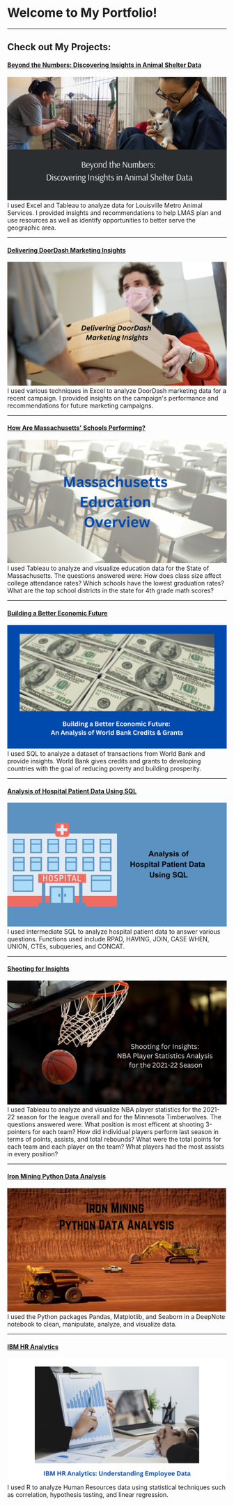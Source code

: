 # Welcome to My Portfolio!

---

## Check out My Projects:

#### [Beyond the Numbers: Discovering Insights in Animal Shelter Data](https://www.linkedin.com/pulse/beyond-numbers-discovering-insights-animal-shelter-christy-wi8dc/)
[<img src="images/Beyond the Numbers Discovering Insights in Animal Shelter Data.png?raw=true"/>](https://www.linkedin.com/pulse/beyond-numbers-discovering-insights-animal-shelter-christy-wi8dc/)
I used Excel and Tableau to analyze data for Louisville Metro Animal Services. I provided insights and recommendations to help LMAS plan and use resources as well as identify opportunities to better serve the geographic area.

---
#### [Delivering DoorDash Marketing Insights](https://www.linkedin.com/pulse/delivering-doordash-marketing-insights-ehlert-mackie-mba-msba/)
[<img src="images/DoorDash with Text.png?raw=true"/>](https://www.linkedin.com/pulse/delivering-doordash-marketing-insights-ehlert-mackie-mba-msba/)
I used various techniques in Excel to analyze DoorDash marketing data for a recent campaign. I provided insights on the campaign's performance and recommendations for future marketing campaigns.

---
#### [How Are Massachusetts' Schools Performing?](https://www.linkedin.com/pulse/how-massachusetts-schools-performing-christy-ehlert-mackie-mba-msba/)
[<img src="images/Massachusetts Education Overview.png?raw=true"/>](https://www.linkedin.com/pulse/how-massachusetts-schools-performing-christy-ehlert-mackie-mba-msba/)
I used Tableau to analyze and visualize education data for the State of Massachusetts. The questions answered were:
How does class size affect college attendance rates?
Which schools have the lowest graduation rates?
What are the top school districts in the state for 4th grade math scores?

---
#### [Building a Better Economic Future](https://www.linkedin.com/pulse/building-better-economic-future-analysis-world-bank-christy/)
[<img src="images/Building a Better Economic Future An Analysis of World Bank Credits & Grants.png?raw=true"/>](https://www.linkedin.com/pulse/building-better-economic-future-analysis-world-bank-christy/)
I used SQL to analyze a dataset of transactions from World Bank and provide insights. World Bank gives credits and grants to developing countries with the goal of reducing poverty and building prosperity.

---
#### [Analysis of Hospital Patient Data Using SQL](https://www.linkedin.com/pulse/analysis-hospital-patient-data-using-sql-ehlert-mackie-mba-msba/)
[<img src="images/Analysis of Hospital Patient Data.png?raw=true"/>](https://www.linkedin.com/pulse/analysis-hospital-patient-data-using-sql-ehlert-mackie-mba-msba/)
I used intermediate SQL to analyze hospital patient data to answer various questions. Functions used include RPAD, HAVING, JOIN, CASE WHEN, UNION, CTEs, subqueries, and CONCAT.

---
#### [Shooting for Insights](https://www.linkedin.com/pulse/shooting-insights-nba-player-statistics-analysis-christy/)
[<img src="images/Shooting for Insights NBA Player Statistics Analysis for the 2021-22 Season.png?raw=true"/>](https://www.linkedin.com/pulse/shooting-insights-nba-player-statistics-analysis-christy/)
I used Tableau to analyze and visualize NBA player statistics for the 2021-22 season for the league overall and for the Minnesota Timberwolves. The questions answered were:
What position is most efficent at shooting 3-pointers for each team?
How did individual players perform last season in terms of points, assists, and total rebounds?
What were the total points for each team and each player on the team?
What players had the most assists in every position?

---
#### [Iron Mining Python Data Analysis](https://www.linkedin.com/pulse/iron-mining-python-data-analysis-christy-ehlert-mackie-mba-msba/)
[<img src="images/Iron Mining Python Data Analysis.png?raw=true"/>](https://www.linkedin.com/pulse/iron-mining-python-data-analysis-christy-ehlert-mackie-mba-msba/)
I used the Python packages Pandas, Matplotlib, and Seaborn in a DeepNote notebook to clean, manipulate, analyze, and visualize data.

---
#### [IBM HR Analytics](https://www.linkedin.com/pulse/ibm-hr-analytics-understanding-employee-data-christy/)
[<img src="images/IBM HR Analytics Understanding Employee Data.png?raw=true"/>](https://www.linkedin.com/pulse/ibm-hr-analytics-understanding-employee-data-christy/)
I used R to analyze Human Resources data using statistical techniques such as correlation, hypothesis testing, and linear regression.

